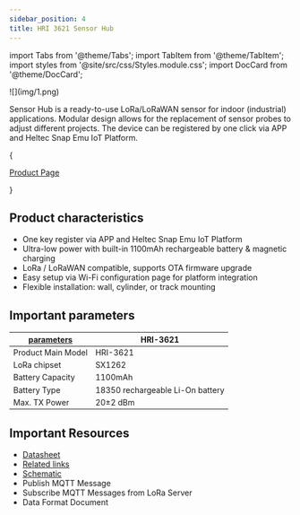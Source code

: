 ```yaml
---
sidebar_position: 4
title: HRI 3621 Sensor Hub
---
```


import Tabs from '@theme/Tabs';
import TabItem from '@theme/TabItem';
import styles from '@site/src/css/Styles.module.css';
import DocCard from '@theme/DocCard';


<div style={{ textAlign: 'center' }}>
  ![](img/1.png)
</div>

Sensor Hub is a ready-to-use LoRa/LoRaWAN sensor for indoor (industrial) applications. Modular design allows for the replacement of sensor probes to adjust different projects. The device can be registered by one click via APP and Heltec Snap Emu IoT Platform.

{<div className={styles.btnContainer}>
  <a href="https://heltec.org/project/sensor-hub/" className={styles.btnLink1}>
    Product Page
  </a>
</div>}

## Product characteristics

- One key register via APP and Heltec Snap Emu IoT Platform
- Ultra-low power with built-in 1100mAh rechargeable battery & magnetic charging
- LoRa / LoRaWAN compatible, supports OTA firmware upgrade
- Easy setup via Wi-Fi configuration page for platform integration
- Flexible installation: wall, cylinder, or track mounting

## Important parameters
| [parameters](https://resource.heltec.cn/download/Sensor%20Hub%20for%20industry/HRI-3621/HRI-3621.pdf)         | HRI-3621        |
|--------------------|----------------------------|
|Product Main Model    |	    	HRI-3621         |
|LoRa chipset |    SX1262              |
| Battery Capacity    |   		1100mAh              |
| Battery Type      | 	18350 rechargeable Li-On battery       |
| Max. TX Power      | 20±2 dBm  |


## Important Resources
- [Datasheet](https://resource.heltec.cn/download/Sensor%20Hub%20for%20industry/HRI-3621/HRI-3621.pdf)
- [Related links](https://resource.heltec.cn/download/Sensor%20Hub%20for%20industry)
- [Schematic](https://resource.heltec.cn/download/Sensor%20Hub%20for%20industry/Hardware_open-source_documentation)
- Publish MQTT Message
- Subscribe MQTT Messages from LoRa Server
- Data Format Document